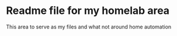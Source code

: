# Readme file for my homelab area
This area to serve as my files and what not around home automation
